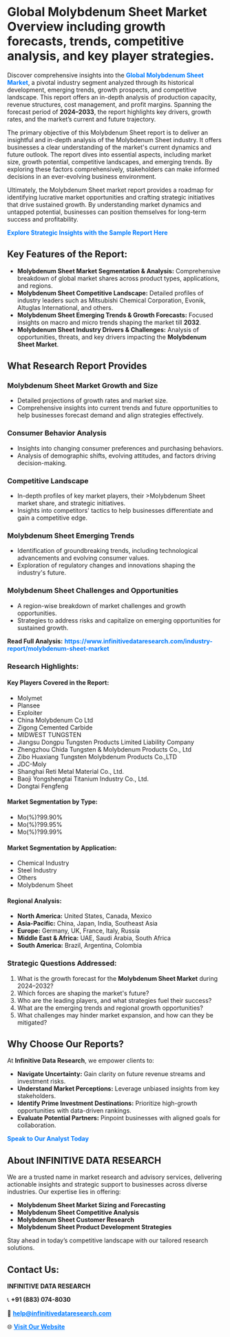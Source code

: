 <h1>Global Molybdenum Sheet Market Overview including growth forecasts, trends, competitive analysis, and key player strategies.</h1>
<p>
Discover comprehensive insights into the 
<a href="https://www.infinitivedataresearch.com/industry-report/molybdenum-sheet-market" rel="dofollow" style="color: #007BFF; text-decoration: none;"><strong>Global Molybdenum Sheet Market</strong></a>, a pivotal industry segment analyzed through its historical development, emerging trends, growth prospects, and competitive landscape. This report offers an in-depth analysis of production capacity, revenue structures, cost management, and profit margins. Spanning the forecast period of <strong>2024–2033</strong>, the report highlights key drivers, growth rates, and the market’s current and future trajectory.
</p>
<p>
The primary objective of this Molybdenum Sheet report is to deliver an insightful and in-depth analysis of the Molybdenum Sheet industry. It offers businesses a clear understanding of the market's current dynamics and future outlook. The report dives into essential aspects, including market size, growth potential, competitive landscapes, and emerging trends. By exploring these factors comprehensively, stakeholders can make informed decisions in an ever-evolving business environment.
</p>
<p>
Ultimately, the Molybdenum Sheet market report provides a roadmap for identifying lucrative market opportunities and crafting strategic initiatives that drive sustained growth. By understanding market dynamics and untapped potential, businesses can position themselves for long-term success and profitability.
</p>
<p>
<a href="https://www.infinitivedataresearch.com/request-sample/reportId=103818" style="color: #007BFF; text-decoration: none;"><strong>Explore Strategic Insights with the Sample Report Here</strong></a>
</p>

<h2>Key Features of the Report:</h2>
<ul>
<li><strong>Molybdenum Sheet Market Segmentation & Analysis:</strong> Comprehensive breakdown of global market shares across product types, applications, and regions.</li>
<li><strong>Molybdenum Sheet Competitive Landscape:</strong> Detailed profiles of industry leaders such as Mitsubishi Chemical Corporation, Evonik, Altuglas International, and others.</li>
<li><strong>Molybdenum Sheet Emerging Trends & Growth Forecasts:</strong> Focused insights on macro and micro trends shaping the market till <strong>2032</strong>.</li>
<li><strong>Molybdenum Sheet Industry Drivers & Challenges:</strong> Analysis of opportunities, threats, and key drivers impacting the <strong>Molybdenum Sheet Market</strong>.</li>
</ul>

<h2>What Research Report Provides</h2>
<h3>Molybdenum Sheet Market Growth and Size</h3>
<ul>
<li>Detailed projections of growth rates and market size.</li>
<li>Comprehensive insights into current trends and future opportunities to help businesses forecast demand and align strategies effectively.</li>
</ul>

<h3>Consumer Behavior Analysis</h3>
<ul>
<li>Insights into changing consumer preferences and purchasing behaviors.</li>
<li>Analysis of demographic shifts, evolving attitudes, and factors driving decision-making.</li>
</ul>

<h3>Competitive Landscape</h3>
<ul>
<li>In-depth profiles of key market players, their >Molybdenum Sheet market share, and strategic initiatives.</li>
<li>Insights into competitors' tactics to help businesses differentiate and gain a competitive edge.</li>
</ul>

<h3>Molybdenum Sheet Emerging Trends</h3>
<ul>
<li>Identification of groundbreaking trends, including technological advancements and evolving consumer values.</li>
<li>Exploration of regulatory changes and innovations shaping the industry's future.</li>
</ul>

<h3>Molybdenum Sheet Challenges and Opportunities</h3>
<ul>
<li>A region-wise breakdown of market challenges and growth opportunities.</li>
<li>Strategies to address risks and capitalize on emerging opportunities for sustained growth.</li>
</ul>
<p><strong>Read Full Analysis:</strong> <a href="https://www.infinitivedataresearch.com/industry-report/molybdenum-sheet-market" rel="dofollow" style="color: #007BFF; text-decoration: none;"><strong>https://www.infinitivedataresearch.com/industry-report/molybdenum-sheet-market</strong></a></p>
<h3>Research Highlights:</h3>
<h4>Key Players Covered in the Report:</h4>
<ul><li>Molymet</li><li>Plansee</li><li>Exploiter</li><li>China Molybdenum Co Ltd</li><li>Zigong Cemented Carbide</li><li>MIDWEST TUNGSTEN</li><li>Jiangsu Dongpu Tungsten Products Limited Liability Company</li><li>Zhengzhou Chida Tungsten &amp; Molybdenum Products Co., Ltd</li><li>Zibo Huaxiang Tungsten Molybdenum Products Co.,LTD</li><li>JDC-Moly</li><li>Shanghai Reti Metal Material Co., Ltd.</li><li>Baoji Yongshengtai Titanium Industry Co., Ltd.</li><li>Dongtai Fengfeng</li></ul>
<h4>Market Segmentation by Type:</h4>
<ul><li>Mo(%)?99.90%</li><li>Mo(%)?99.95%</li><li>Mo(%)?99.99%</li></ul>
<h4>Market Segmentation by Application:</h4>
<ul><li>Chemical Industry</li><li>Steel Industry</li><li>Others</li><li>Molybdenum Sheet</li></ul>

<h4>Regional Analysis:</h4>
<ul>
<li><strong>North America:</strong> United States, Canada, Mexico</li>
<li><strong>Asia-Pacific:</strong> China, Japan, India, Southeast Asia</li>
<li><strong>Europe:</strong> Germany, UK, France, Italy, Russia</li>
<li><strong>Middle East & Africa:</strong> UAE, Saudi Arabia, South Africa</li>
<li><strong>South America:</strong> Brazil, Argentina, Colombia</li>
</ul>

<h3>Strategic Questions Addressed:</h3>
<ol>
<li>What is the growth forecast for the <strong>Molybdenum Sheet Market</strong> during 2024–2032?</li>
<li>Which forces are shaping the market's future?</li>
<li>Who are the leading players, and what strategies fuel their success?</li>
<li>What are the emerging trends and regional growth opportunities?</li>
<li>What challenges may hinder market expansion, and how can they be mitigated?</li>
</ol>

<h2>Why Choose Our Reports?</h2>
<p>At <strong>Infinitive Data Research</strong>, we empower clients to:</p>
<ul>
<li><strong>Navigate Uncertainty:</strong> Gain clarity on future revenue streams and investment risks.</li>
<li><strong>Understand Market Perceptions:</strong> Leverage unbiased insights from key stakeholders.</li>
<li><strong>Identify Prime Investment Destinations:</strong> Prioritize high-growth opportunities with data-driven rankings.</li>
<li><strong>Evaluate Potential Partners:</strong> Pinpoint businesses with aligned goals for collaboration.</li>
</ul>
<p><a href="https://www.infinitivedataresearch.com/industry-report/molybdenum-sheet-market" rel="dofollow" style="color: #007BFF; text-decoration: none;"><strong>Speak to Our Analyst Today</strong></a></p>

<h2>About INFINITIVE DATA RESEARCH</h2>
<p>We are a trusted name in market research and advisory services, delivering actionable insights and strategic support to businesses across diverse industries. Our expertise lies in offering:</p>
<ul>
<li><strong>Molybdenum Sheet Market Sizing and Forecasting</strong></li>
<li><strong>Molybdenum Sheet Competitive Analysis</strong></li>
<li><strong>Molybdenum Sheet Customer Research</strong></li>
<li><strong>Molybdenum Sheet Product Development Strategies</strong></li>
</ul>
<p>Stay ahead in today’s competitive landscape with our tailored research solutions.</p>

<h2>Contact Us:</h2>
<p><strong>INFINITIVE DATA RESEARCH</strong></p>
<p>📞 <strong>+91 (883) 074-8030</strong></p>
<p>📧 <strong><a href="mailto:help@infinitivedataresearch.com" style="color: #007BFF;">help@infinitivedataresearch.com</a></strong></p>
<p>🌐 <strong><a href="https://www.infinitivedataresearch.com" rel="dofollow" style="color: #007BFF;">Visit Our Website</a></strong></p>